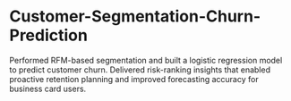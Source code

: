 # Customer-Segmentation-Churn-Prediction
Performed RFM-based segmentation and built a logistic regression model to predict customer churn. Delivered risk-ranking insights that enabled proactive retention planning and improved forecasting accuracy for business card users.
